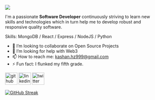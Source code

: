 ![](https://pbs.twimg.com/profile_banners/1549743464312516608/1663420872/1080x360)

I'm a passionate **Software Developer** continuously striving to learn new skills and technologies which in turn help me to develop robust and responsive quality software.

Skills: MongoDB / React / Express / NodeJS / Python

- 👯 I’m looking to collaborate on Open Source Projects 
- 🤔 I’m looking for help with Web3 
- 📫 How to reach me: kashan.hz999@gmail.com 
- ⚡ Fun fact: I flunked my fifth grade.  


[<img src='https://cdn.jsdelivr.net/npm/simple-icons@3.0.1/icons/github.svg' alt='github' height='40'>](https://github.com/github.com/kashanhz999)  [<img src='https://cdn.jsdelivr.net/npm/simple-icons@3.0.1/icons/linkedin.svg' alt='linkedin' height='40'>](https://www.linkedin.com/in/https://www.linkedin.com/in/kashan-haider110//)  [<img src='https://cdn.jsdelivr.net/npm/simple-icons@3.0.1/icons/twitter.svg' alt='twitter' height='40'>](https://twitter.com/https://twitter.com/kashan_hz)  

[![GitHub Streak](https://streak-stats.demolab.com/?user=kashanhz999?theme=tokyonight)](https://git.io/streak-stats)


